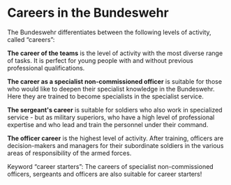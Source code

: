 # Careers in the Bundeswehr

The Bundeswehr differentiates between the following levels of activity, called “careers”:

**The career of the teams** is the level of activity with the most diverse range of tasks. It is perfect for young people with and without previous professional qualifications.

**The career as a specialist non-commissioned officer** is suitable for those who would like to deepen their specialist knowledge in the Bundeswehr. Here they are trained to become specialists in the specialist service.

**The sergeant's career** is suitable for soldiers who also work in specialized service - but as military superiors, who have a high level of professional expertise and who lead and train the personnel under their command.

**The officer career** is the highest level of activity. After training, officers are decision-makers and managers for their subordinate soldiers in the various areas of responsibility of the armed forces.

Keyword “career starters”: The careers of specialist non-commissioned officers, sergeants and officers are also suitable for career starters!